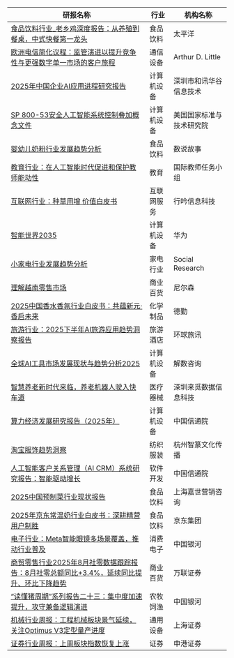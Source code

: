 | 研报名称 | 行业 | 机构名称 |
|------|----------|--------------|
| [食品饮料行业_老乡鸡深度报告：从养殖到餐桌，中式快餐第一龙头](https://pdf.dfcfw.com/pdf/H3_AP202509191746437443_1.pdf?1758268876000.pdf) | 食品饮料 | 太平洋| 
| [欧洲电信简化议程：监管演进以提升竞争性与更强数字单一市场的客户旅程](https://pdf.dfcfw.com/pdf/H3_AP202509191746456808_1.pdf?1758278979000.pdf) | 通信设备 | Arthur D. Little| 
| [2025年中国企业AI应用进程研究报告](https://pdf.dfcfw.com/pdf/H3_AP202509191746456827_1.pdf?1758274101000.pdf) | 计算机设备 | 深圳市和讯华谷信息技术| 
| [SP 800-53安全人工智能系统控制叠加概念文件](https://pdf.dfcfw.com/pdf/H3_AP202509191746456810_1.pdf?1758279962000.pdf) | 计算机设备 | 美国国家标准与技术研究院| 
| [婴幼儿奶粉行业发展趋势分析](https://pdf.dfcfw.com/pdf/H3_AP202509191746456838_1.pdf?1758273421000.pdf) | 食品饮料 | 数说故事| 
| [教育行业：在人工智能时代促进和保护教师能动性](https://pdf.dfcfw.com/pdf/H3_AP202509191746463275_1.pdf?1758279671000.pdf) | 教育 | 国际教师任务小组| 
| [互联网行业：种草用增 价值白皮书](https://pdf.dfcfw.com/pdf/H3_AP202509191746463279_1.pdf?1758276717000.pdf) | 互联网服务 | 行吟信息科技| 
| [智能世界2035](https://pdf.dfcfw.com/pdf/H3_AP202509191746463273_1.pdf?1758278876000.pdf) | 计算机设备 | 华为| 
| [小家电行业发展趋势分析](https://pdf.dfcfw.com/pdf/H3_AP202509191746456845_1.pdf?1758274020000.pdf) | 家电行业 | Social Research| 
| [理解越南零售市场](https://pdf.dfcfw.com/pdf/H3_AP202509191746463280_1.pdf?1758274197000.pdf) | 商业百货 | 尼尔森| 
| [2025中国香水香氛行业白皮书：共蕴新元·香启未来](https://pdf.dfcfw.com/pdf/H3_AP202509191746463302_1.pdf?1758274412000.pdf) | 化学制品 | 德勤| 
| [旅游行业：2025下半年AI旅游应用趋势洞察报告](https://pdf.dfcfw.com/pdf/H3_AP202509191746463303_1.pdf?1758277954000.pdf) | 旅游酒店 | 环球旅讯| 
| [全球AI工具市场发展现状与趋势分析2025](https://pdf.dfcfw.com/pdf/H3_AP202509191746463304_1.pdf?1758280359000.pdf) | 计算机设备 | 解数咨询| 
| [智慧养老新时代来临，养老机器人驶入快车道](https://pdf.dfcfw.com/pdf/H3_AP202509191746463320_1.pdf?1758273733000.pdf) | 医疗器械 | 深圳来觅数据信息科技| 
| [算力经济发展研究报告（2025年）](https://pdf.dfcfw.com/pdf/H3_AP202509191746485183_1.pdf?1758276062000.pdf) | 计算机设备 | 中国信通院| 
| [淘宝服饰趋势洞察](https://pdf.dfcfw.com/pdf/H3_AP202509191746463333_1.pdf?1758277762000.pdf) | 纺织服装 | 杭州智篆文化传播| 
| [人工智能客户关系管理（AI CRM）系统研究报告：智能驱动增长](https://pdf.dfcfw.com/pdf/H3_AP202509191746485186_1.pdf?1758277576000.pdf) | 软件开发 | 中国信通院| 
| [2025中国预制菜行业现状报告](https://pdf.dfcfw.com/pdf/H3_AP202509191746485187_1.pdf?1758277487000.pdf) | 食品饮料 | 上海嘉世营销咨询| 
| [2025年京东常温奶行业白皮书：深耕精营 用户制胜](https://pdf.dfcfw.com/pdf/H3_AP202509191746485196_1.pdf?1758277095000.pdf) | 食品饮料 | 京东集团| 
| [电子行业：Meta智能眼镜多场景覆盖，推动行业普及](https://pdf.dfcfw.com/pdf/H3_AP202509191746485252_1.pdf?1758276062000.pdf) | 消费电子 | 中国银河| 
| [商贸零售行业2025年8月社零数据跟踪报告：8月社零总额同比+3.4%，延续同比提升、环比下降趋势](https://pdf.dfcfw.com/pdf/H3_AP202509191746498942_1.pdf?1758276235000.pdf) | 商业百货 | 万联证券| 
| [“读懂猪周期”系列报告二十三：集中度加速提升，攻守兼备逻辑演进](https://pdf.dfcfw.com/pdf/H3_AP202509191746515014_1.pdf?1758279962000.pdf) | 农牧饲渔 | 中国银河| 
| [机械行业周报：工程机械板块景气延续，关注Optimus V3定型量产进度](https://pdf.dfcfw.com/pdf/H3_AP202509191746540893_1.pdf?1758282396000.pdf) | 通用设备 | 上海证券| 
| [证券行业周报：上周板块指数恢复上涨](https://pdf.dfcfw.com/pdf/H3_AP202509191746540895_1.pdf?1758282472000.pdf) | 证券 | 申港证券| 
